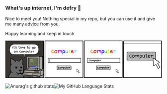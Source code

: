 ### What's up internet, I'm defry 👋
Nice to meet you! Nothing special in my repo, but you can use it and give me many advice from you.

Happy learning and keep in touch.


![A dummy researcher.](https://raw.githubusercontent.com/melanietosik/melanietosik.github.io/master/files/38.png)

![Anurag's github stats](https://github-readme-stats.vercel.app/api?username=atoxcode&count_private=true)![My GitHub Language Stats](https://github-readme-stats.vercel.app/api/top-langs/?username=atoxcode&langs_count=8&layout=compact)





<!--
### Hi there 👋
**atoxcode/atoxcode** is a ✨ _special_ ✨ repository because its `README.md` (this file) appears on your GitHub profile.

Here are some ideas to get you started:

- 🔭 I’m currently working on ...
- 🌱 I’m currently learning ...
- 👯 I’m looking to collaborate on ...
- 🤔 I’m looking for help with ...
- 💬 Ask me about ...
- 📫 How to reach me: ...
- 😄 Pronouns: ...
- ⚡ Fun fact: ...
-->
